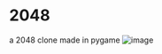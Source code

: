 # 2048
a 2048 clone made in pygame
![image](https://github.com/user-attachments/assets/d3d0d9a3-748c-4c6f-9080-bd4dfb35ea62)
